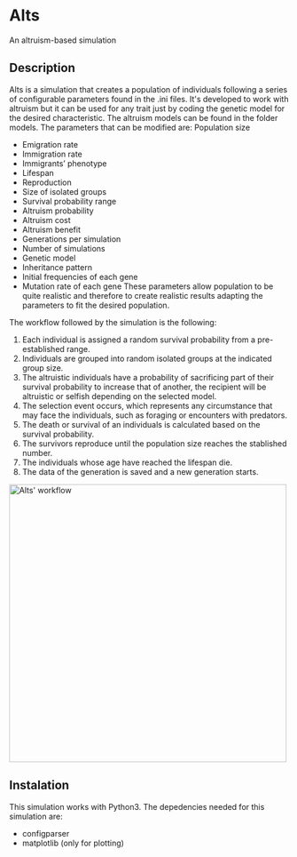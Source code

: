 # Alts
An altruism-based simulation

## Description ##

Alts is a simulation that creates a population of individuals following a series of configurable parameters found in the .ini files. It's developed to work with altruism but it can be used for any trait just by coding the genetic model for the desired characteristic. The altruism models can be found in the folder models. The parameters that can be modified are:
Population size
* Emigration rate
* Immigration rate
* Immigrants’ phenotype
* Lifespan
* Reproduction
* Size of isolated groups
* Survival probability range
* Altruism probability
* Altruism cost
* Altruism benefit
* Generations per simulation
* Number of simulations
* Genetic model
* Inheritance pattern
* Initial frequencies of each gene
* Mutation rate of each gene
These parameters allow population to be quite realistic and therefore to create realistic results adapting the parameters to fit the desired population.

The workflow followed by the simulation is the following:
1. Each individual is assigned a random survival probability from a pre-established range.
2. Individuals are  grouped into random isolated groups at the indicated group size.
3. The altruistic individuals have a probability of sacrificing part of their survival probability to increase that of another, the recipient will be altruistic or selfish depending on the selected model.
4. The selection event occurs, which represents any circumstance that may face the individuals, such as foraging or encounters with predators.
5. The death or survival of an individuals is calculated based on the survival probability.
6. The survivors reproduce until the population size reaches the stablished number.
7. The individuals whose age have reached the lifespan die.
8. The data of the generation is saved and a new generation starts.

<img src="file:///C:/Users/NJorC/Desktop/Clase/TFG/Memoria/Figuras/Esquema_gear_white_shade.png" alt="Alts' workflow" width="500"/>

## Instalation ##
This simulation works with Python3. The depedencies needed for this simulation are:
* configparser
* matplotlib (only for plotting)



